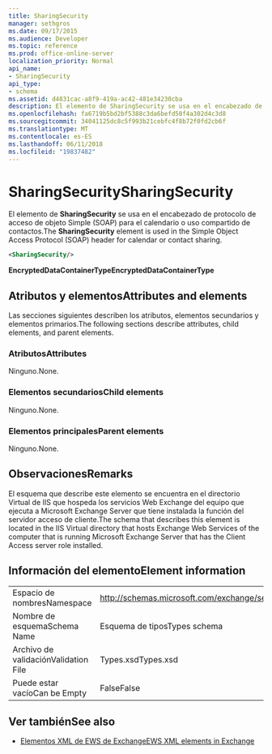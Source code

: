 ```yaml
---
title: SharingSecurity
manager: sethgros
ms.date: 09/17/2015
ms.audience: Developer
ms.topic: reference
ms.prod: office-online-server
localization_priority: Normal
api_name:
- SharingSecurity
api_type:
- schema
ms.assetid: d4831cac-a8f9-419a-ac42-481e34230cba
description: El elemento de SharingSecurity se usa en el encabezado de protocolo de acceso de objeto Simple (SOAP) para el calendario o uso compartido de contactos.
ms.openlocfilehash: fa6719b5bd2bf5388c3da6befd50f4a302d4c3d8
ms.sourcegitcommit: 34041125dc8c5f993b21cebfc4f8b72f0fd2cb6f
ms.translationtype: MT
ms.contentlocale: es-ES
ms.lasthandoff: 06/11/2018
ms.locfileid: "19837482"
---
```

# <a name="sharingsecurity"></a><span data-ttu-id="2676d-103">SharingSecurity</span><span class="sxs-lookup"><span data-stu-id="2676d-103">SharingSecurity</span></span>

<span data-ttu-id="2676d-104">El elemento de **SharingSecurity** se usa en el encabezado de protocolo de acceso de objeto Simple (SOAP) para el calendario o uso compartido de contactos.</span><span class="sxs-lookup"><span data-stu-id="2676d-104">The **SharingSecurity** element is used in the Simple Object Access Protocol (SOAP) header for calendar or contact sharing.</span></span> 
  
```xml
<SharingSecurity/>
```

 <span data-ttu-id="2676d-105">**EncryptedDataContainerType**</span><span class="sxs-lookup"><span data-stu-id="2676d-105">**EncryptedDataContainerType**</span></span>
## <a name="attributes-and-elements"></a><span data-ttu-id="2676d-106">Atributos y elementos</span><span class="sxs-lookup"><span data-stu-id="2676d-106">Attributes and elements</span></span>

<span data-ttu-id="2676d-107">Las secciones siguientes describen los atributos, elementos secundarios y elementos primarios.</span><span class="sxs-lookup"><span data-stu-id="2676d-107">The following sections describe attributes, child elements, and parent elements.</span></span>
  
### <a name="attributes"></a><span data-ttu-id="2676d-108">Atributos</span><span class="sxs-lookup"><span data-stu-id="2676d-108">Attributes</span></span>

<span data-ttu-id="2676d-109">Ninguno.</span><span class="sxs-lookup"><span data-stu-id="2676d-109">None.</span></span>
  
### <a name="child-elements"></a><span data-ttu-id="2676d-110">Elementos secundarios</span><span class="sxs-lookup"><span data-stu-id="2676d-110">Child elements</span></span>

<span data-ttu-id="2676d-111">Ninguno.</span><span class="sxs-lookup"><span data-stu-id="2676d-111">None.</span></span>
  
### <a name="parent-elements"></a><span data-ttu-id="2676d-112">Elementos principales</span><span class="sxs-lookup"><span data-stu-id="2676d-112">Parent elements</span></span>

<span data-ttu-id="2676d-113">Ninguno.</span><span class="sxs-lookup"><span data-stu-id="2676d-113">None.</span></span>
  
## <a name="remarks"></a><span data-ttu-id="2676d-114">Observaciones</span><span class="sxs-lookup"><span data-stu-id="2676d-114">Remarks</span></span>

<span data-ttu-id="2676d-115">El esquema que describe este elemento se encuentra en el directorio Virtual de IIS que hospeda los servicios Web Exchange del equipo que ejecuta a Microsoft Exchange Server que tiene instalada la función del servidor acceso de cliente.</span><span class="sxs-lookup"><span data-stu-id="2676d-115">The schema that describes this element is located in the IIS Virtual directory that hosts Exchange Web Services of the computer that is running Microsoft Exchange Server that has the Client Access server role installed.</span></span>
  
## <a name="element-information"></a><span data-ttu-id="2676d-116">Información del elemento</span><span class="sxs-lookup"><span data-stu-id="2676d-116">Element information</span></span>

|||
|:-----|:-----|
|<span data-ttu-id="2676d-117">Espacio de nombres</span><span class="sxs-lookup"><span data-stu-id="2676d-117">Namespace</span></span>  <br/> |http://schemas.microsoft.com/exchange/services/2006/types  <br/> |
|<span data-ttu-id="2676d-118">Nombre de esquema</span><span class="sxs-lookup"><span data-stu-id="2676d-118">Schema Name</span></span>  <br/> |<span data-ttu-id="2676d-119">Esquema de tipos</span><span class="sxs-lookup"><span data-stu-id="2676d-119">Types schema</span></span>  <br/> |
|<span data-ttu-id="2676d-120">Archivo de validación</span><span class="sxs-lookup"><span data-stu-id="2676d-120">Validation File</span></span>  <br/> |<span data-ttu-id="2676d-121">Types.xsd</span><span class="sxs-lookup"><span data-stu-id="2676d-121">Types.xsd</span></span>  <br/> |
|<span data-ttu-id="2676d-122">Puede estar vacío</span><span class="sxs-lookup"><span data-stu-id="2676d-122">Can be Empty</span></span>  <br/> |<span data-ttu-id="2676d-123">False</span><span class="sxs-lookup"><span data-stu-id="2676d-123">False</span></span>  <br/> |
   
## <a name="see-also"></a><span data-ttu-id="2676d-124">Ver también</span><span class="sxs-lookup"><span data-stu-id="2676d-124">See also</span></span>



- [<span data-ttu-id="2676d-125">Elementos XML de EWS de Exchange</span><span class="sxs-lookup"><span data-stu-id="2676d-125">EWS XML elements in Exchange</span></span>](ews-xml-elements-in-exchange.md)

